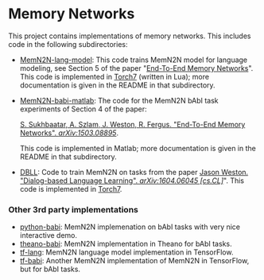 # Memory Networks

This project contains implementations of memory networks.
This includes code in the following subdirectories:


* [MemN2N-lang-model](MemN2N-lang-model): This code trains MemN2N model for language modeling, see Section 5 of the paper "[End-To-End Memory Networks](http://arxiv.org/abs/1503.08895)". This code is implemented in [Torch7](http://torch.ch/) (written in Lua); more documentation is given in the README in that subdirectory.
 

* [MemN2N-babi-matlab](MemN2N-babi-matlab): The code for the MemN2N bAbI task experiments of Section 4 of the paper:

     [S. Sukhbaatar, A. Szlam, J. Weston, R. Fergus. "End-To-End Memory Networks". *arXiv:1503.08895*](http://arxiv.org/abs/1503.08895).
 
  This code is implemented in Matlab; more documentation is given in the README in that subdirectory.

* [DBLL](DBLL): Code to train MemN2N on tasks from the paper [Jason Weston. "Dialog-based Language Learning". *arXiv:1604.06045 [cs.CL]*](https://arxiv.org/abs/1604.06045)". This code is implemented in [Torch7](http://torch.ch).

### Other 3rd party implementations
* [python-babi](https://github.com/vinhkhuc/MemN2N-babi-python): MemN2N implemenation on bAbI tasks with very nice interactive demo.
* [theano-babi](https://github.com/npow/MemN2N): MemN2N implementation in Theano for bAbI tasks.
* [tf-lang](https://github.com/carpedm20/MemN2N-tensorflow): MemN2N language model implementation in TensorFlow.
* [tf-babi](https://github.com/domluna/memn2n): Another MemN2N implementation of MemN2N in TensorFlow, but for bAbI tasks.
